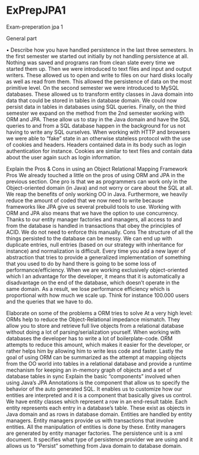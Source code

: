 # ExPrepJPA1
Exam-preperation jpa 1

General part

• Describe how you have handled persistence in the last three semesters.
In the first semester we started out initially by not handling persistence at all. Nothing was saved and programs ran from clean slate every time we started them up. Then we were introduced to text files and input and output writers. These allowed us to open and write to files on our hard disks locally as well as read from them. This allowed the persistence of data on the most primitive level. On the second semester we were introduced to MySQL databases. These allowed us to transform entity classes in Java domain into data that could be stored in tables in database domain. We could now persist data in tables in databases using SQL queries. Finally, on the third semester we expand on the method from the 2nd semester working with ORM and JPA. These allow us to stay in the Java domain and have the SQL queries to and from a SQL database happen in the background for us not having to write any SQL ourselves. 
When working with HTTP and browsers we were able to “fake” state in an otherwise stateless protocol with the use of cookies and headers. Headers contained data in its body such as login authentication for instance. Cookies are similar to text files and contain data about the user again such as login information. 


Explain the Pros & Cons in using an Object Relational Mapping Framework
Pros
We already touched a little on the pros of using ORM and JPA in the previous section. One pro is that we as programmers can work only in the Object-oriented domain (in Java) and not worry or care about the SQL at all. We reap the benefits of only working OO in Java. 
Furthermore, we heavily reduce the amount of coded that we now need to write because frameworks like JPA give us several prebuild tools to use. 
Working with ORM and JPA also means that we have the option to use concurrency. 
Thanks to our entity manager factories and managers, all access to and from the database is handled in transactions that obey the principles of ACID. We do not need to enforce this manually. 
Cons
The structure of all the things persisted to the database can be messy. We can end up with duplicate entries, null entries (based on our strategy with inheritance for instance) and normalization is difficult. 
Every time you add a new layer of abstraction that tries to provide a generalized implementation of something that you used to do by hand there is going to be some loss of performance/efficiency.
When we are working exclusively object-oriented which I an advantage for the developer, it means that it is automatically a disadvantage on the end of the database, which doesn’t operate in the same domain. As a result, we lose performance efficiency which is proportional with how much we scale up. Think for instance 100.000 users and the queries that we have to do. 

Elaborate on some of the problems a ORM tries to solve
At a very high level: ORMs help to reduce the Object-Relational impedance mismatch. They allow you to store and retrieve full live objects from a relational database without doing a lot of parsing/serialization yourself.
When working with databases the developer has to write a lot of boilerplate-code. ORM attempts to reduce this amount, which makes it easier for the developer, or rather helps him by allowing him to write less code and faster. 
Lastly the goal of using ORM can be summarized as the attempt at mapping objects from the OO world into tables in a relational database and provide a runtime mechanism for keeping an in-memory graph of objects and a set of database tables in sync
Explain the basic “components” involved when using Java’s JPA
Annotations is the component that allow us to specify the behavior of the auto generated SQL. It enables us to customize how our entities are interpreted and it is a component that basically gives us control. 
We have entity classes which represent a row in an end-result table. Each entity represents each entry in a database’s table. These exist as objects in Java domain and as rows in database domain. 
Entities are handled by entity managers. Entity managers provide us with transactions that involve entities. All the manipulation of entities is done by these.
Entity managers are generated by entity manager factories. 
The persistence unit is a xml document. It specifies what type of persistence provider we are using and it allows us to “Persist” something from Java domain to database domain. 



